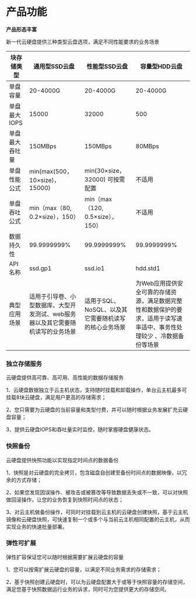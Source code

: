 # **产品功能**

**产品形态丰富**

新一代云硬盘提供三种类型云盘选项，满足不同性能要求的业务场景

| 块存储类型     | 通用型SSD云盘                                                | 性能型SSD云盘                                        | 容量型HDD云盘                                                |
| -------------- | ------------------------------------------------------------ | ---------------------------------------------------- | ------------------------------------------------------------ |
| 单盘容量       | 20-4000G                                                     | 20-4000G                                             | 20-4000G                                                     |
| 单盘最大IOPS   | 15000                                                        | 32000                                                | 500                                                          |
| 单盘最大吞吐量 | 150MBps                                                      | 150MBps                                              | 80MBps                                                       |
| 单盘性能公式   | min(max(500，10&times;size)，15000)                          | min(30&times;size，32000)  可按需配置                          | 不适用                                                       |
| 单盘吞吐公式   | min（max（80, 0.2&times;size），150）                        | min（max（120, 0.5&times;size），150）               | 不适用                                                       |
| 数据持久性     | 99.9999999%                                                  | 99.9999999%                                          | 99.9999999%                                                  |
| API名称        | ssd.gp1                                                      | ssd.io1                                              | hdd.std1                                                     |
| 典型应用场景   | 适用于引导卷、小型数据库、大型开发测试、web服务器以及其它需要随机读写的业务场景 | 适用于SQL、NoSQL、以及其它需要随机读写的核心业务场景 | 为Web应用提供安全可靠的存储资源，满足数据完整性和数据保护的要求，适用于读写速率适中、事务性处理较少 、冷数据备份等场景 |

### 独立存储服务 ###

云硬盘提供高可靠、高可用、高性能的数据存储服务

1、云硬盘数据独立于云主机状态，支持随时挂载和卸载操作，单台云主机最多可挂载8块云硬盘，满足用户更高的存储需求；

2、您只需要为云硬盘的当前容量和类型付费，并可以随时根据业务发展扩充云硬盘容量；

3、提供云硬盘IOPS和吞吐量实时监控，随时掌握硬盘健康状态。

### 快照备份 ###

云硬盘提供快照功能以实现指定时间点的数据备份

1、快照是对云硬盘的完全拷贝，包含磁盘自创建至备份时间点的数据映像，以冗余的方式存储；

2、如果您发现因误操作、被攻击或被篡改等导致数据丢失或不一致，可以对快照做回滚操作，让您的业务恢复到快照时间点的状态；

3、对云主机做备份操作，可同时对挂载到云主机的云硬盘创建快照，基于云主机镜像和云硬盘快照，可快速复制一个或多个与当前云主机相同配置的云主机，从而实现业务的快速批量部署。

### 弹性可扩展 ###

弹性扩容保证您可以随时根据需要扩展云硬盘的容量

1、您可以按需扩展云硬盘的容量，以满足不同业务需求的存储需求；

2、基于快照创建云硬盘时，可以为云硬盘配置大于或等于快照容量的存储空间，满足您基于快照数据运行业务的诉求，同时可为您提供更大的存储空间。
